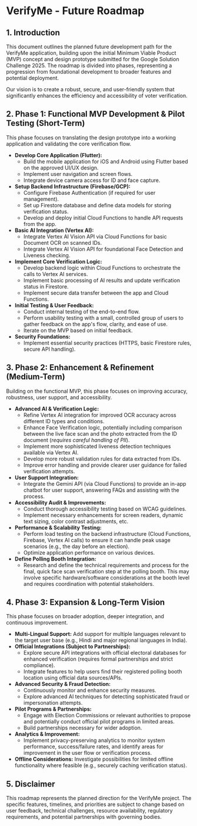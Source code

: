 # VerifyMe - Future Roadmap

## 1. Introduction

This document outlines the planned future development path for the VerifyMe application, building upon the initial Minimum Viable Product (MVP) concept and design prototype submitted for the Google Solution Challenge 2025. The roadmap is divided into phases, representing a progression from foundational development to broader features and potential deployment.

Our vision is to create a robust, secure, and user-friendly system that significantly enhances the efficiency and accessibility of voter verification.

## 2. Phase 1: Functional MVP Development & Pilot Testing (Short-Term)

This phase focuses on translating the design prototype into a working application and validating the core verification flow.

* **Develop Core Application (Flutter):**
    * Build the mobile application for iOS and Android using Flutter based on the approved UI/UX design.
    * Implement user navigation and screen flows.
    * Integrate device camera access for ID and face capture.
* **Setup Backend Infrastructure (Firebase/GCP):**
    * Configure Firebase Authentication (if required for user management).
    * Set up Firestore database and define data models for storing verification status.
    * Develop and deploy initial Cloud Functions to handle API requests from the app.
* **Basic AI Integration (Vertex AI):**
    * Integrate Vertex AI Vision API via Cloud Functions for basic Document OCR on scanned IDs.
    * Integrate Vertex AI Vision API for foundational Face Detection and Liveness checking.
* **Implement Core Verification Logic:**
    * Develop backend logic within Cloud Functions to orchestrate the calls to Vertex AI services.
    * Implement basic processing of AI results and update verification status in Firestore.
    * Implement secure data transfer between the app and Cloud Functions.
* **Initial Testing & User Feedback:**
    * Conduct internal testing of the end-to-end flow.
    * Perform usability testing with a small, controlled group of users to gather feedback on the app's flow, clarity, and ease of use.
    * Iterate on the MVP based on initial feedback.
* **Security Foundations:**
    * Implement essential security practices (HTTPS, basic Firestore rules, secure API handling).

## 3. Phase 2: Enhancement & Refinement (Medium-Term)

Building on the functional MVP, this phase focuses on improving accuracy, robustness, user support, and accessibility.

* **Advanced AI & Verification Logic:**
    * Refine Vertex AI integration for improved OCR accuracy across different ID types and conditions.
    * Enhance Face Verification logic, potentially including comparison between the live face scan and the photo extracted from the ID document (*requires careful handling of PII*).
    * Implement more sophisticated liveness detection techniques available via Vertex AI.
    * Develop more robust validation rules for data extracted from IDs.
    * Improve error handling and provide clearer user guidance for failed verification attempts.
* **User Support Integration:**
    * Integrate the Gemini API (via Cloud Functions) to provide an in-app chatbot for user support, answering FAQs and assisting with the process.
* **Accessibility Audit & Improvements:**
    * Conduct thorough accessibility testing based on WCAG guidelines.
    * Implement necessary enhancements for screen readers, dynamic text sizing, color contrast adjustments, etc.
* **Performance & Scalability Testing:**
    * Perform load testing on the backend infrastructure (Cloud Functions, Firebase, Vertex AI calls) to ensure it can handle peak usage scenarios (e.g., the day before an election).
    * Optimize application performance on various devices.
* **Define Polling Booth Integration:**
    * Research and define the technical requirements and process for the final, quick face scan verification step at the polling booth. This may involve specific hardware/software considerations at the booth level and requires coordination with potential stakeholders.

## 4. Phase 3: Expansion & Long-Term Vision

This phase focuses on broader adoption, deeper integration, and continuous improvement.

* **Multi-Lingual Support:** Add support for multiple languages relevant to the target user base (e.g., Hindi and major regional languages in India).
* **Official Integrations (Subject to Partnerships):**
    * Explore secure API integrations with official electoral databases for enhanced verification (requires formal partnerships and strict compliance).
    * Integrate features to help users find their registered polling booth location using official data sources/APIs.
* **Advanced Security & Fraud Detection:**
    * Continuously monitor and enhance security measures.
    * Explore advanced AI techniques for detecting sophisticated fraud or impersonation attempts.
* **Pilot Programs & Partnerships:**
    * Engage with Election Commissions or relevant authorities to propose and potentially conduct official pilot programs in limited areas.
    * Build partnerships necessary for wider adoption.
* **Analytics & Improvement:**
    * Implement privacy-preserving analytics to monitor system performance, success/failure rates, and identify areas for improvement in the user flow or verification process.
* **Offline Considerations:** Investigate possibilities for limited offline functionality where feasible (e.g., securely caching verification status).

## 5. Disclaimer

This roadmap represents the planned direction for the VerifyMe project. The specific features, timelines, and priorities are subject to change based on user feedback, technical challenges, resource availability, regulatory requirements, and potential partnerships with governing bodies.
